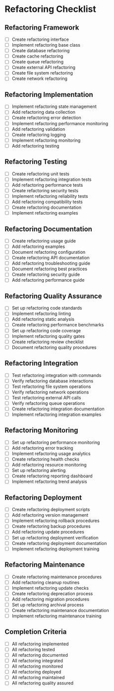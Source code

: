# Refactoring Checklist

## Refactoring Framework
- [ ] Create refactoring interface
- [ ] Implement refactoring base class
- [ ] Create database refactoring
- [ ] Create cache refactoring
- [ ] Create queue refactoring
- [ ] Create external API refactoring
- [ ] Create file system refactoring
- [ ] Create network refactoring

## Refactoring Implementation
- [ ] Implement refactoring state management
- [ ] Add refactoring data collection
- [ ] Create refactoring error detection
- [ ] Implement refactoring performance monitoring
- [ ] Add refactoring validation
- [ ] Create refactoring logging
- [ ] Implement refactoring monitoring
- [ ] Add refactoring testing

## Refactoring Testing
- [ ] Create refactoring unit tests
- [ ] Implement refactoring integration tests
- [ ] Add refactoring performance tests
- [ ] Create refactoring security tests
- [ ] Implement refactoring reliability tests
- [ ] Add refactoring compatibility tests
- [ ] Create refactoring documentation
- [ ] Implement refactoring examples

## Refactoring Documentation
- [ ] Create refactoring usage guide
- [ ] Add refactoring examples
- [ ] Document refactoring configuration
- [ ] Create refactoring API documentation
- [ ] Add refactoring troubleshooting guide
- [ ] Document refactoring best practices
- [ ] Create refactoring security guide
- [ ] Add refactoring performance guide

## Refactoring Quality Assurance
- [ ] Set up refactoring code standards
- [ ] Implement refactoring linting
- [ ] Add refactoring static analysis
- [ ] Create refactoring performance benchmarks
- [ ] Set up refactoring code coverage
- [ ] Implement refactoring quality gates
- [ ] Create refactoring review checklist
- [ ] Document refactoring quality procedures

## Refactoring Integration
- [ ] Test refactoring integration with commands
- [ ] Verify refactoring database interactions
- [ ] Test refactoring file system operations
- [ ] Verify refactoring network operations
- [ ] Test refactoring external API calls
- [ ] Verify refactoring queue operations
- [ ] Create refactoring integration documentation
- [ ] Implement refactoring integration examples

## Refactoring Monitoring
- [ ] Set up refactoring performance monitoring
- [ ] Add refactoring error tracking
- [ ] Implement refactoring usage analytics
- [ ] Create refactoring health checks
- [ ] Add refactoring resource monitoring
- [ ] Set up refactoring alerting
- [ ] Create refactoring reporting dashboard
- [ ] Implement refactoring trend analysis

## Refactoring Deployment
- [ ] Create refactoring deployment scripts
- [ ] Add refactoring version management
- [ ] Implement refactoring rollback procedures
- [ ] Create refactoring backup procedures
- [ ] Add refactoring update procedures
- [ ] Set up refactoring deployment verification
- [ ] Create refactoring deployment documentation
- [ ] Implement refactoring deployment training

## Refactoring Maintenance
- [ ] Create refactoring maintenance procedures
- [ ] Add refactoring cleanup routines
- [ ] Implement refactoring update checks
- [ ] Create refactoring deprecation process
- [ ] Add refactoring migration procedures
- [ ] Set up refactoring archival process
- [ ] Create refactoring maintenance documentation
- [ ] Implement refactoring maintenance training

## Completion Criteria
- [ ] All refactoring implemented
- [ ] All refactoring tested
- [ ] All refactoring documented
- [ ] All refactoring integrated
- [ ] All refactoring monitored
- [ ] All refactoring deployed
- [ ] All refactoring maintained
- [ ] All refactoring quality assured 